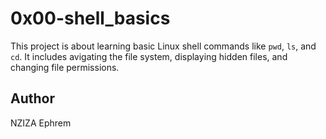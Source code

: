 # 0x00-shell_basics

This project is about learning basic Linux shell commands like `pwd`, `ls`, and `cd`.
It includes avigating the file system, displaying hidden files, and changing file permissions.

## Author
NZIZA Ephrem
